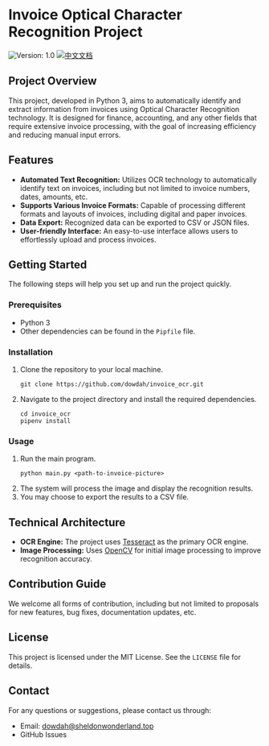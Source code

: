 # Invoice Optical Character Recognition Project

![Version: 1.0](https://img.shields.io/badge/Version-1.0-brightgreen?style=for-the-badge) [![中文文档](https://img.shields.io/badge/中文文档-brightgreen?style=for-the-badge)](README-zh.md)

## Project Overview
This project, developed in Python 3, aims to automatically identify and extract information from invoices using Optical Character Recognition technology. It is designed for finance, accounting, and any other fields that require extensive invoice processing, with the goal of increasing efficiency and reducing manual input errors.

## Features
- **Automated Text Recognition:** Utilizes OCR technology to automatically identify text on invoices, including but not limited to invoice numbers, dates, amounts, etc.
- **Supports Various Invoice Formats:** Capable of processing different formats and layouts of invoices, including digital and paper invoices.
- **Data Export:** Recognized data can be exported to CSV or JSON files.
- **User-friendly Interface:** An easy-to-use interface allows users to effortlessly upload and process invoices.

## Getting Started
The following steps will help you set up and run the project quickly.

### Prerequisites
- Python 3
- Other dependencies can be found in the `Pipfile` file.

### Installation
1. Clone the repository to your local machine.
   ```
   git clone https://github.com/dowdah/invoice_ocr.git
   ```
2. Navigate to the project directory and install the required dependencies.
   ```
   cd invoice_ocr
   pipenv install
   ```

### Usage
1. Run the main program.
   ```
   python main.py <path-to-invoice-picture>
   ```
2. The system will process the image and display the recognition results.
3. You may choose to export the results to a CSV file.

## Technical Architecture
- **OCR Engine:** The project uses [Tesseract](https://github.com/tesseract-ocr/tesseract) as the primary OCR engine.
- **Image Processing:** Uses [OpenCV](https://opencv.org/) for initial image processing to improve recognition accuracy.

## Contribution Guide
We welcome all forms of contribution, including but not limited to proposals for new features, bug fixes, documentation updates, etc.

## License
This project is licensed under the MIT License. See the `LICENSE` file for details.

## Contact
For any questions or suggestions, please contact us through:
- Email: dowdah@sheldonwonderland.top
- GitHub Issues
